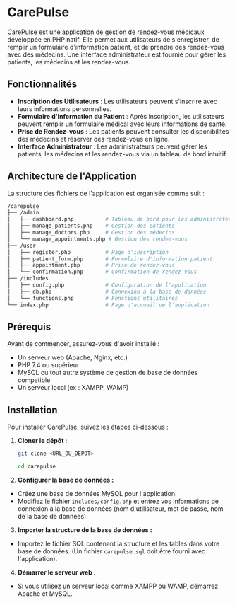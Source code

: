 # CarePulse

CarePulse est une application de gestion de rendez-vous médicaux développée en PHP natif. Elle permet aux utilisateurs de s'enregistrer, de remplir un formulaire d'information patient, et de prendre des rendez-vous avec des médecins. Une interface administrateur est fournie pour gérer les patients, les médecins et les rendez-vous.

## Fonctionnalités

- **Inscription des Utilisateurs** : Les utilisateurs peuvent s'inscrire avec leurs informations personnelles.
- **Formulaire d'Information du Patient** : Après inscription, les utilisateurs peuvent remplir un formulaire médical avec leurs informations de santé.
- **Prise de Rendez-vous** : Les patients peuvent consulter les disponibilités des médecins et réserver des rendez-vous en ligne.
- **Interface Administrateur** : Les administrateurs peuvent gérer les patients, les médecins et les rendez-vous via un tableau de bord intuitif.

## Architecture de l'Application

La structure des fichiers de l'application est organisée comme suit :

```bash
/carepulse
├── /admin
│   ├── dashboard.php          # Tableau de bord pour les administrateurs
│   ├── manage_patients.php    # Gestion des patients
│   ├── manage_doctors.php     # Gestion des médecins
│   └── manage_appointments.php # Gestion des rendez-vous
├── /user
│   ├── register.php           # Page d'inscription
│   ├── patient_form.php       # Formulaire d'information patient
│   ├── appointment.php        # Prise de rendez-vous
│   └── confirmation.php       # Confirmation de rendez-vous
├── /includes
│   ├── config.php             # Configuration de l'application
│   ├── db.php                 # Connexion à la base de données
│   └── functions.php          # Fonctions utilitaires
└── index.php                  # Page d'accueil de l'application
```

## Prérequis

Avant de commencer, assurez-vous d'avoir installé :

- Un serveur web (Apache, Nginx, etc.)
- PHP 7.4 ou supérieur
- MySQL ou tout autre système de gestion de base de données compatible
- Un serveur local (ex : XAMPP, WAMP)

## Installation

Pour installer CarePulse, suivez les étapes ci-dessous :

1. **Cloner le dépôt :**

   ```bash
   git clone <URL_DU_DEPOT>
   ```

   ```bash
   cd carepulse
   ```

2. **Configurer la base de données :**

- Créez une base de données MySQL pour l'application.
- Modifiez le fichier `includes/config.php` et entrez vos informations de connexion à la base de données (nom d'utilisateur, mot de passe, nom de la base de données).

3. **Importer la structure de la base de données :**

- Importez le fichier SQL contenant la structure et les tables dans votre base de données. (Un fichier `carepulse.sql` doit être fourni avec l'application).

4. **Démarrer le serveur web :**

- Si vous utilisez un serveur local comme XAMPP ou WAMP, démarrez Apache et MySQL.
